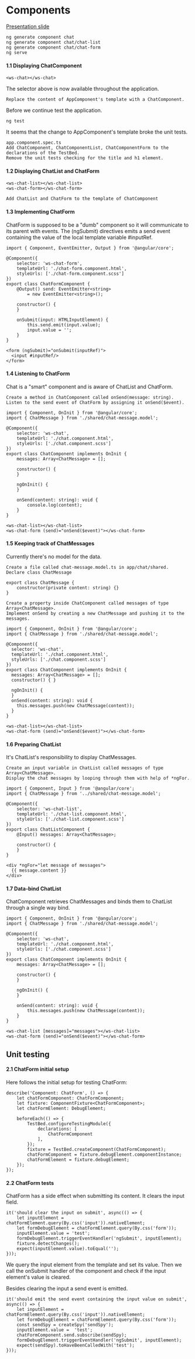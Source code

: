 # Components
[Presentation slide](http://slides.com/rachnerd/deck-1#/3/22)
```
ng generate component chat
ng generate component chat/chat-list
ng generate component chat/chat-form
ng serve
```

#### 1.1 Displaying ChatComponent
```
<ws-chat></ws-chat>
```
The selector above is now available throughout the application.
```
Replace the content of AppComponent's template with a ChatComponent.
```
Before we continue test the application.
```
ng test
```
It seems that the change to AppComponent's template broke the unit tests.
```
app.component.spec.ts
Add ChatComponent, ChatComponentList, ChatComponentForm to the declarations of the TestBed.
Remove the unit tests checking for the title and h1 element.
```

#### 1.2 Displaying ChatList and ChatForm
```
<ws-chat-list></ws-chat-list>
<ws-chat-form></ws-chat-form>
```
```
Add ChatList and ChatForm to the template of ChatComponent
```

#### 1.3 Implementing ChatForm
ChatForm is supposed to be a "dumb" component so it will communicate to its parent with events.
The (ngSubmit) directives emits a send event containing the value of the local template variable #inputRef.
```
import { Component, EventEmitter, Output } from '@angular/core';

@Component({
    selector: 'ws-chat-form',
    templateUrl: './chat-form.component.html',
    styleUrls: ['./chat-form.component.scss']
})
export class ChatFormComponent {
    @Output() send: EventEmitter<string>
        = new EventEmitter<string>();

    constructor() {
    }

    onSubmit(input: HTMLInputElement) {
        this.send.emit(input.value);
        input.value = '';
    }
}

```
```
<form (ngSubmit)="onSubmit(inputRef)">
  <input #inputRef/>
</form>
```

#### 1.4 Listening to ChatForm
Chat is a "smart" component and is aware of ChatList and ChatForm.
```
Create a method in ChatComponent called onSend(message: string).
Listen to the send event of ChatForm by assigning it onSend($event).
```
```
import { Component, OnInit } from '@angular/core';
import { ChatMessage } from './shared/chat-message.model';

@Component({
    selector: 'ws-chat',
    templateUrl: './chat.component.html',
    styleUrls: ['./chat.component.scss']
})
export class ChatComponent implements OnInit {
    messages: Array<ChatMessage> = [];

    constructor() {
    }

    ngOnInit() {
    }

    onSend(content: string): void {
        console.log(content);
    }
}

```
```
<ws-chat-list></ws-chat-list>
<ws-chat-form (send)="onSend($event)"></ws-chat-form>
```

#### 1.5 Keeping track of ChatMessages
Currently there's no model for the data.
```
Create a file called chat-message.model.ts in app/chat/shared.
Declare class ChatMessage
```
```
export class ChatMessage {
    constructor(private content: string) {}
}
```

```
Create a property inside ChatComponent called messages of type Array<ChatMessage>.
Implement onSend by creating a new ChatMessage and pushing it to the messages.
```

```
import { Component, OnInit } from '@angular/core';
import { ChatMessage } from './shared/chat-message.model';

@Component({
  selector: 'ws-chat',
  templateUrl: './chat.component.html',
  styleUrls: ['./chat.component.scss']
})
export class ChatComponent implements OnInit {
  messages: Array<ChatMessage> = [];
  constructor() { }

  ngOnInit() {
  }
  onSend(content: string): void {
    this.messages.push(new ChatMessage(content));
  }
}
```
```
<ws-chat-list></ws-chat-list>
<ws-chat-form (send)="onSend($event)"></ws-chat-form>
```
#### 1.6 Preparing ChatList
It's ChatList's responsibility to display ChatMessages.
```
Create an input variable in ChatList called messages of type Array<ChatMessage>.
Display the chat messages by looping through them with help of *ngFor.
```

```
import { Component, Input } from '@angular/core';
import { ChatMessage } from '../shared/chat-message.model';

@Component({
    selector: 'ws-chat-list',
    templateUrl: './chat-list.component.html',
    styleUrls: ['./chat-list.component.scss']
})
export class ChatListComponent {
    @Input() messages: Array<ChatMessage>;

    constructor() {
    }
}

```

```
<div *ngFor="let message of messages">
  {{ message.content }}
</div>
```

#### 1.7 Data-bind ChatList
ChatComponent retrieves ChatMessages and binds them to ChatList through a single way bind.

```
import { Component, OnInit } from '@angular/core';
import { ChatMessage } from './shared/chat-message.model';

@Component({
    selector: 'ws-chat',
    templateUrl: './chat.component.html',
    styleUrls: ['./chat.component.scss']
})
export class ChatComponent implements OnInit {
    messages: Array<ChatMessage> = [];

    constructor() {
    }

    ngOnInit() {
    }

    onSend(content: string): void {
        this.messages.push(new ChatMessage(content));
    }
}

```
```
<ws-chat-list [messages]="messages"></ws-chat-list>
<ws-chat-form (send)="onSend($event)"></ws-chat-form>
```

## Unit testing

#### 2.1 ChatForm initial setup
Here follows the initial setup for testing ChatForm:
```
describe('Component: ChatForm', () => {
    let chatFormComponent: ChatFormComponent;
    let fixture: ComponentFixture<ChatFormComponent>;
    let chatFormElement: DebugElement;

    beforeEach(() => {
        TestBed.configureTestingModule({
            declarations: [
                ChatFormComponent
            ],
        });
        fixture = TestBed.createComponent(ChatFormComponent);
        chatFormComponent = fixture.debugElement.componentInstance;
        chatFormElement = fixture.debugElement;
    });
});
```
#### 2.2 ChatForm tests
ChatForm has a side effect when submitting its content. It clears the input field.
```
it('should clear the input on submit', async(() => {
    let inputElement = chatFormElement.query(By.css('input')).nativeElement;
    let formDebugElement = chatFormElement.query(By.css('form'));
    inputElement.value = 'test';
    formDebugElement.triggerEventHandler('ngSubmit', inputElement);
    fixture.detectChanges();
    expect(inputElement.value).toEqual('');
}));
```
We query the input element from the template and set its value.
Then we call the onSubmit handler of the component and check if the input element's value is cleared.

Besides clearing the input a send event is emitted.

```
it('should emit the send event containing the input value on submit', async(() => {
    let inputElement = chatFormElement.query(By.css('input')).nativeElement;
    let formDebugElement = chatFormElement.query(By.css('form'));
    const sendSpy = createSpy('sendSpy');
    inputElement.value =  'test';
    chatFormComponent.send.subscribe(sendSpy);
    formDebugElement.triggerEventHandler('ngSubmit', inputElement);
    expect(sendSpy).toHaveBeenCalledWith('test');
}));
```
